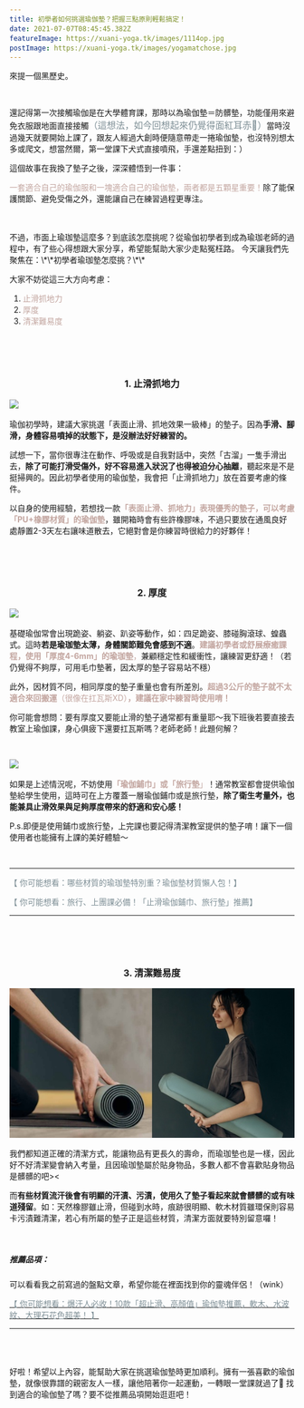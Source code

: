 ```yaml
---
title: 初學者如何挑選瑜伽墊？把握三點原則輕鬆搞定！
date: 2021-07-07T08:45:45.382Z
featureImage: https://xuani-yoga.tk/images/1114op.jpg
postImage: https://xuani-yoga.tk/images/yogamatchose.jpg
---
```

來提一個黑歷史。

<br>

還記得第一次接觸瑜伽是在大學體育課，那時以為瑜伽墊＝防髒墊，功能僅用來避免衣服跟地面直接接觸<font size=3><font color=#7D8E95>（這想法，如今回想起來仍覺得面紅耳赤🙂）</font></font>當時沒過幾天就要開始上課了，跟友人經過大創時便隨意帶走一捲瑜伽墊，也沒特別想太多或爬文，想當然爾，第一堂課下犬式直接噴飛，手還差點扭到：）
<br>


這個故事在我換了墊子之後，深深體悟到一件事：

<font color=#c3a6a0>一套適合自己的瑜伽服和一塊適合自己的瑜伽墊，兩者都是五顆星重要！</font>除了能保護關節、避免受傷之外，還能讓自己在練習過程更專注。
<br>
<br>

<br>
不過，市面上瑜珈墊這麼多？到底該怎麼挑呢？從瑜伽初學者到成為瑜珈老師的過程中，有了些心得想跟大家分享，希望能幫助大家少走點冤枉路。
今天讓我們先聚焦在：\*\*初學者瑜珈墊怎麼挑？\*\*

大家不妨從這三大方向考慮：

1. <font color=#c3a6a0>止滑抓地力</font>
2. <font color=#c3a6a0>厚度</font>
3. <font color=#c3a6a0>清潔難易度</font>

<br>

<br>

<br>

### <center>1. 止滑抓地力</center>

![](https://xuani-yoga.tk/images/dogpose2.jpg)

瑜伽初學時，建議大家挑選「表面止滑、抓地效果一級棒」的墊子。因為**手滑、腳滑，身體容易噴掉的狀態下，是沒辦法好好練習的。**

試想一下，當你很專注在動作、呼吸或是自我對話中，突然「古溜」一隻手滑出去，**除了可能打滑受傷外，好不容易進入狀況了也得被迫分心抽離**，聽起來是不是挺掃興的。因此初學者使用的瑜伽墊，我會把「止滑抓地力」放在首要考慮的條件。

以自身的使用經驗，若想找一款<font color=#c3a6a0>**「表面止滑、抓地力」表現優秀的墊子，可以考慮「PU+橡膠材質」的瑜伽墊**</font>，雖開箱時會有些許橡膠味，不過只要放在通風良好處靜置2-3天左右讓味道散去，它絕對會是你練習時很給力的好夥伴！

<br>

<br>

<br>

### <center>2. 厚度</center>

![](https://xuani-yoga.tk/images/all-four.jpg)

基礎瑜伽常會出現跪姿、躺姿、趴姿等動作，如：四足跪姿、膝碰胸滾球、蝗蟲式。這時**若是瑜珈墊太薄，身體關節難免會感到不適**。<font color=#c3a6a0>**建議初學者或舒展療癒課程，使用「厚度4-6mm」的瑜珈墊**，</font>兼顧穩定性和緩衝性，讓練習更舒適！（若仍覺得不夠厚，可用毛巾墊著，因太厚的墊子容易站不穩）

此外，因材質不同，相同厚度的墊子重量也會有所差別。<font color=#c3a6a0>**超過3公斤的墊子就不太適合來回搬運**（很像在扛瓦斯XD）**，建議在家中練習時使用唷！**</font><br> 

你可能會想問：要有厚度又要能止滑的墊子通常都有重量耶～我下班後若要直接去教室上瑜伽課，身心俱疲下還要扛瓦斯嗎？老師老師！此題何解？

<br>

![](https://xuani-yoga.tk/images/tower.jpg)

如果是上述情況呢，不妨使用<font color=#c3a6a0>**「瑜伽鋪巾」或「旅行墊**」</font>！通常教室都會提供瑜伽墊給學生使用，這時可在上方覆蓋一層瑜伽鋪巾或是旅行墊，**除了衛生考量外，也能兼具止滑效果與足夠厚度帶來的舒適和安心感！**

P.s.即便是使用鋪巾或旅行墊，上完課也要記得清潔教室提供的墊子唷！讓下一個使用者也能擁有上課的美好體驗～

<br>

- - -

<font color=#7d8e95>【 你可能想看：哪些材質的瑜珈墊特別重？瑜伽墊材質懶人包！】</font>

<font color=#7d8e95>【 你可能想看：旅行、上團課必備！「止滑瑜伽鋪巾、旅行墊」推薦】</font>

- - -

<br>
<br>
<br>

### <center>3. 清潔難易度</center>

![](images/a3.jpg)

我們都知道正確的清潔方式，能讓物品有更長久的壽命，而瑜珈墊也是一樣，因此好不好清潔變會納入考量，且因瑜珈墊屬於貼身物品，多數人都不會喜歡貼身物品是髒髒的吧><

而**有些材質流汗後會有明顯的汗漬、污漬，使用久了墊子看起來就會髒髒的或有味道殘留**。如：天然橡膠雖止滑，但碰到水時，痕跡很明顯、軟木材質雖環保則容易卡污漬難清潔，若心有所屬的墊子正是這些材質，清潔方面就要特別留意囉！
<br>
<br>
<br>

##### 推薦品項：

可以看看我之前寫過的盤點文章，希望你能在裡面找到你的靈魂伴侶！（wink）

<a href="https://www.niusnews.com/=P1mmmmml4?sc=fo7cn" target="_blank"><font color="#7D8E95">【 你可能想看：爆汗人必收！10款「超止滑、高顏值」瑜伽墊推薦，軟木、水波紋、大理石花色超美！  】</font></a>

- - -

<br>
<br>
<br>
好啦！希望以上內容，能幫助大家在挑選瑜伽墊時更加順利。擁有一張喜歡的瑜伽墊，就像很靠譜的親密友人一樣，讓他陪著你一起運動，一轉眼一堂課就過了🥰 找到適合的瑜伽墊了嗎？要不從推薦品項開始逛逛吧！